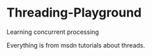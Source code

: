 # Threading-Playground
Learning concurrent processing

Everything is from msdn tutorials about threads.

